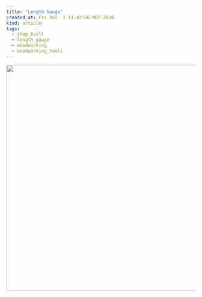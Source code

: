 ```yaml
---
title: "Length Gauge"
created_at: Fri Jul  1 11:42:56 MDT 2016
kind: article
tags:
  - shop_built
  - length_gauge
  - woodworking
  - woodworking_tools
---
```



<img src="/assets/images/woodsmithtips-adustable-square.jpg" width="600px">

<!--
html boilerplate
<a href="" target="_blank"></a>
<a name=""></a>
<img src="" width="400px">
<ul>
  <li></li>
</ul>
<pre>
</pre>
<pre><code>
</code></pre>
-->
